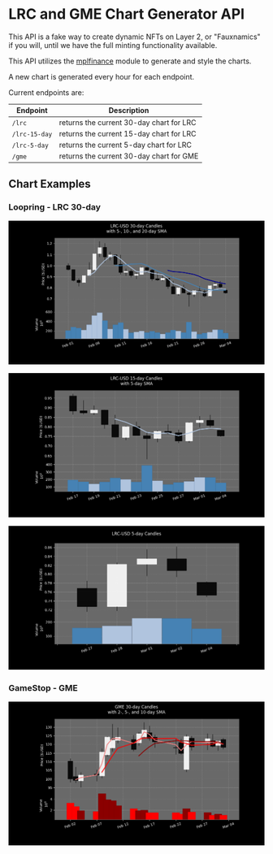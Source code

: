 # LRC and GME Chart Generator API

This API is a fake way to create dynamic NFTs on Layer 2, or "Fauxnamics" if you will, until we have the full minting functionality available.

This API utilizes the [mplfinance](https://github.com/matplotlib/mplfinance) module to generate and style the charts.

A new chart is generated every hour for each endpoint.

Current endpoints are:

| Endpoint      | Description                              |
|---------------|------------------------------------------|
| `/lrc`        | returns the current 30-day chart for LRC |
| `/lrc-15-day` | returns the current 15-day chart for LRC |
| `/lrc-5-day`  | returns the current 5-day chart for LRC  |
| `/gme`        | returns the current 30-day chart for GME |

## Chart Examples

### Loopring - LRC 30-day

![LRC-USD 30-day Chart](img/lrc_30_day.png)

![LRC-USD 15-day Chart](img/lrc_15_day.png)

![LRC-USD 5-day Chart](img/lrc_5_day.png)

### GameStop - GME

![GME-USD Chart](img/gme_30_day.png)
